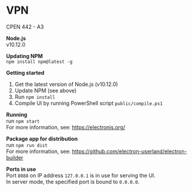 # VPN
CPEN 442 - A3

**Node.js**  
v10.12.0

**Updating NPM**  
`npm install npm@latest -g`

**Getting started**  
1. Get the latest version of Node.js (v10.12.0)
2. Update NPM (see above)
3. Run `npm install`
4. Compile UI by running PowerShell script `public/compile.ps1`

**Running**  
run `npm start`  
For more information, see: https://electronjs.org/
  
**Package app for distribution**  
run `npm run dist`  
For more information, see: https://github.com/electron-userland/electron-builder

**Ports in use**  
Port `8088` on IP address `127.0.0.1` is in use for serving the UI.   
In server mode, the specified port is bound to `0.0.0.0`.